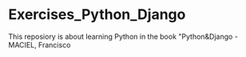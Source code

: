 # Exercises_Python_Django
This reposiory is about learning Python in the book "Python&amp;Django - MACIEL, Francisco
